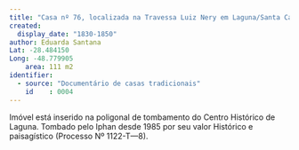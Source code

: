 ```yaml
---
title: "Casa nº 76, localizada na Travessa Luiz Nery em Laguna/Santa Catarina"
created:
  display_date: "1830-1850"
author: Eduarda Santana
Lat: -28.484150 
Long: -48.779905
    area: 111 m2
identifier:
  - source: "Documentário de casas tradicionais"
    id    : 0004
---
```


Imóvel está inserido na poligonal de tombamento do Centro Histórico de Laguna. Tombado pelo Iphan desde 1985 por seu valor Histórico e paisagístico (Processo Nº 1122-T—8).
